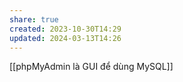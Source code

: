 ```yaml
---
share: true
created: 2023-10-30T14:29
updated: 2024-03-13T14:26
---
```

[[phpMyAdmin là GUI để dùng MySQL]] 
